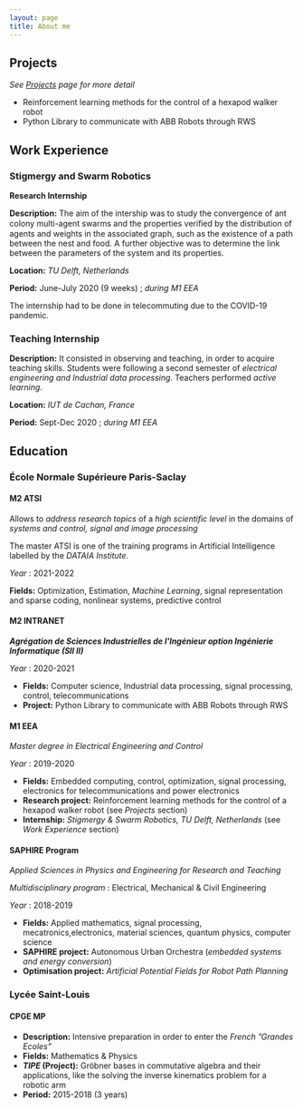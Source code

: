 ```yaml
---
layout: page
title: About me
---
```


## Projects

*See [Projects](/projets/) page for more detail*

- Reinforcement learning methods for the control of a hexapod walker robot
- Python Library to communicate with ABB Robots through RWS

## Work Experience

### Stigmergy and Swarm Robotics

**Research Internship**

**Description:** The aim of the intership was to study the convergence of ant colony multi-agent swarms and
the properties veriﬁed by the distribution of agents and weights in the associated graph, such as the
existence of a path between the nest and food. A further objective was to determine the link between
the parameters of the system and its properties.

**Location:** *TU Delft, Netherlands*

**Period:** June-July 2020 (9 weeks) ; *during M1 EEA*

The internship had to be done in telecommuting due to the COVID-19 pandemic.

### Teaching Internship 

**Description:** It consisted in observing and teaching, in order to acquire teaching skills. Students were following a second semester of *electrical engineering and Industrial data processing*. Teachers performed *active learning*. 

**Location:** *IUT de Cachan, France*

**Period:** Sept-Dec 2020 ; *during M1 EEA*

## Education 

### École Normale Supérieure Paris-Saclay 

#### M2 ATSI

Allows to *address research topics* of a *high scientific level* in the domains of *systems and control, signal and image processing*

The master ATSI is one of the training programs in Artificial Intelligence labelled by the *DATAIA Institute*.

*Year* : 2021-2022

**Fields:** Optimization, Estimation, *Machine Learning*, signal representation and sparse coding, nonlinear systems, predictive control

#### M2 INTRANET

***Agrégation de Sciences Industrielles de l'Ingénieur option Ingénierie Informatique (SII II)***

*Year* : 2020-2021

- **Fields:** Computer science, Industrial data processing, signal processing, control, telecommunications 
- **Project:** Python Library to communicate with ABB Robots through RWS

#### M1 EEA

*Master degree in Electrical Engineering and Control*

*Year* : 2019-2020

- **Fields:** Embedded computing, control, optimization, signal processing, electronics for telecommunications and power electronics
- **Research project:** Reinforcement learning methods for the control of a hexapod walker robot (see *Projects* section)
- **Internship:** *Stigmergy & Swarm Robotics, TU Delft, Netherlands* (see *Work Experience* section)

#### SAPHIRE Program

*Applied Sciences in Physics and Engineering for Research and Teaching*

*Multidisciplinary program* : Electrical, Mechanical & Civil Engineering

*Year* : 2018-2019

- **Fields:** Applied mathematics, signal processing, mecatronics,electronics, material sciences, quantum physics, computer science
- **SAPHIRE project:** Autonomous Urban Orchestra (*embedded systems and energy conversion*)
- **Optimisation project:** *Artificial Potential Fields for Robot Path Planning*

### Lycée Saint-Louis

#### CPGE MP

- **Description:** Intensive preparation in order to enter the *French ”Grandes Ecoles”*
- **Fields:** Mathematics & Physics
- ***TIPE* (Project):** Gröbner bases in commutative algebra and their applications, like the solving the inverse kinematics problem for a robotic arm
- **Period:** 2015-2018 (3 years)
